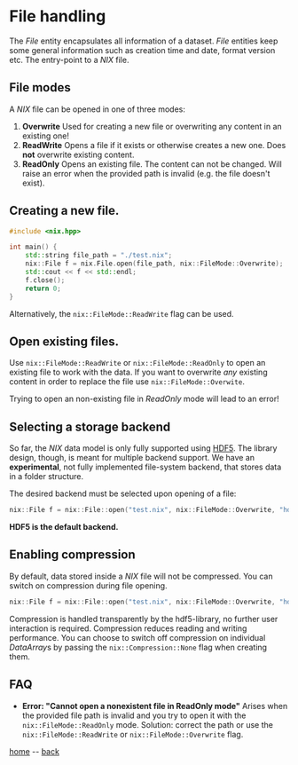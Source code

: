 # File handling

The *File* entity encapsulates all information of a dataset. *File*
entities keep some general information such as creation time and date, format
version etc. The entry-point to a *NIX* file.

## File modes

A *NIX* file can be opened in one of three modes:

1. **Overwrite** Used for creating a new file or overwriting any content in an
   existing one!
2. **ReadWrite** Opens a file if it exists or otherwise creates a new one. Does
   **not** overwrite existing content.
3. **ReadOnly** Opens an existing file. The content can not be changed. Will
   raise an error when the provided path is invalid (e.g. the file doesn't exist).

## Creating a new file.

```c++
#include <nix.hpp>

int main() {
    std::string file_path = "./test.nix";
    nix::File f = nix.File.open(file_path, nix::FileMode::Overwrite);
    std::cout << f << std::endl;
    f.close();
    return 0;
}
```

Alternatively, the ``nix::FileMode::ReadWrite`` flag can be used.

## Open existing files.
Use ``nix::FileMode::ReadWrite`` or ``nix::FileMode::ReadOnly`` to
open an existing file to work with the data. If you want to overwrite
*any* existing content in order to replace the file use
``nix::FileMode::Overwite``.

Trying to open an non-existing file in *ReadOnly* mode will lead to an error!

## Selecting a storage backend
So far, the *NIX* data model is only fully supported
using [HDF5](https://www.hdfgroup.org). The library design, though, is
meant for multiple backend support. We have an **experimental**, not
fully implemented file-system backend, that stores data in a folder
structure.

The desired backend must be selected upon opening of a file:
```c++
nix::File f = nix::File::open("test.nix", nix::FileMode::Overwrite, "hdf5");
```

**HDF5 is the default backend.**

## Enabling compression

By default, data stored inside a *NIX* file will not be compressed. You
can switch on compression during file opening.

```c++
nix::File f = nix::File::open("test.nix", nix::FileMode::Overwrite, "hdf5", nix::Compression::DeflateNormal);
```

Compression is handled transparently by the hdf5-library, no further
user interaction is required. Compression reduces reading and writing
performance. You can choose to switch off compression on individual
*DataArray*s by passing the ``nix::Compression::None`` flag when
creating them.

## FAQ

* **Error: "Cannot open a nonexistent file in ReadOnly mode"** Arises
  when the provided file path is invalid and you try to open it with
  the ``nix::FileMode::ReadOnly`` mode. Solution: correct the path or
  use the ``nix::FileMode::ReadWrite`` or ``nix::FileMode::Overwrite``
  flag.


[home](./index.md) -- [back](./getting_started.md)
